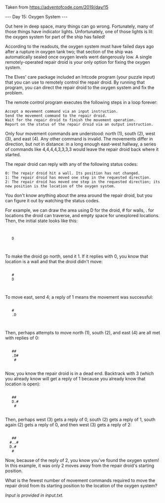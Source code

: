 Taken from https://adventofcode.com/2019/day/15


--- Day 15: Oxygen System ---

Out here in deep space, many things can go wrong. Fortunately, many of those things have indicator lights. Unfortunately, one of those lights is lit: the oxygen system for part of the ship has failed!

According to the readouts, the oxygen system must have failed days ago after a rupture in oxygen tank two; that section of the ship was automatically sealed once oxygen levels went dangerously low. A single remotely-operated repair droid is your only option for fixing the oxygen system.

The Elves' care package included an Intcode program (your puzzle input) that you can use to remotely control the repair droid. By running that program, you can direct the repair droid to the oxygen system and fix the problem.

The remote control program executes the following steps in a loop forever:

    Accept a movement command via an input instruction.
    Send the movement command to the repair droid.
    Wait for the repair droid to finish the movement operation.
    Report on the status of the repair droid via an output instruction.

Only four movement commands are understood: north (1), south (2), west (3), and east (4). Any other command is invalid. The movements differ in direction, but not in distance: in a long enough east-west hallway, a series of commands like 4,4,4,4,3,3,3,3 would leave the repair droid back where it started.

The repair droid can reply with any of the following status codes:

    0: The repair droid hit a wall. Its position has not changed.
    1: The repair droid has moved one step in the requested direction.
    2: The repair droid has moved one step in the requested direction; its new position is the location of the oxygen system.

You don't know anything about the area around the repair droid, but you can figure it out by watching the status codes.

For example, we can draw the area using D for the droid, # for walls, . for locations the droid can traverse, and empty space for unexplored locations. Then, the initial state looks like this:

```
      
      
   D  
      
      
```

To make the droid go north, send it 1. If it replies with 0, you know that location is a wall and that the droid didn't move:

```
      
   #  
   D  
      
      
```

To move east, send 4; a reply of 1 means the movement was successful:

```
      
   #  
   .D 
      
      
```

Then, perhaps attempts to move north (1), south (2), and east (4) are all met with replies of 0:

```
      
   ## 
   .D#
    # 
      
```

Now, you know the repair droid is in a dead end. Backtrack with 3 (which you already know will get a reply of 1 because you already know that location is open):

```
      
   ## 
   D.#
    # 
      
```

Then, perhaps west (3) gets a reply of 0, south (2) gets a reply of 1, south again (2) gets a reply of 0, and then west (3) gets a reply of 2:

```
      
   ## 
  #..#
  D.# 
   #  
```

Now, because of the reply of 2, you know you've found the oxygen system! In this example, it was only 2 moves away from the repair droid's starting position.

What is the fewest number of movement commands required to move the repair droid from its starting position to the location of the oxygen system?

*Input is provided in input.txt.*
